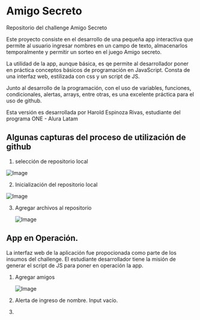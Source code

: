 # Amigo Secreto

Repositorio del challenge Amigo Secreto

Este proyecto consiste en el desarrollo de una pequeña app interactiva que permite al usuario ingresar nombres en un campo de texto, almacenarlos temporalmente y permitir un sorteo en el juego Amigo secreto.

La utilidad de la app, aunque básica, es qe permite al desarrollador poner en práctica conceptos básicos de programación en JavaScript. Consta de una interfaz web, estilizada con css y un script de JS.

Junto al desarrollo de la programación, con el uso de variables, funciones, condicionales, alertas, arrays, entre otras, es una excelente práctica para el uso de github.

Esta versión es desarrollada por Harold Espinoza Rivas, estudiante del programa ONE - Alura Latam

## Algunas capturas del proceso de utilización de github

1. selección de repositorio local
   
![Image](https://github.com/user-attachments/assets/017280d1-8f1e-47e6-85a3-8ba91414edbb)

2. Inicialización del repositorio local
   
 ![Image](https://github.com/user-attachments/assets/15718204-b46a-4271-b060-3525f3d54311)

3. Agregar archivos al repositorio

   ![Image](https://github.com/user-attachments/assets/efcffdd7-f8d1-4c24-8c3f-fdff4f830138)

## App en Operación.
La interfaz web de la aplicación fue propocionada como parte de los insumos del challenge. El estudiante desarrollador tiene la misión de generar el script
de JS para poner en operación la app.

1. Agregar amigos
   
   ![Image](https://github.com/user-attachments/assets/4955e622-2089-4609-862a-2f14c9ecc9e4)
   
3. Alerta de ingreso de nombre. Input vacío.
4.  
